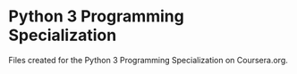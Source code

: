 # Python 3 Programming Specialization

Files created for the Python 3 Programming Specialization on Coursera.org.
